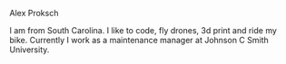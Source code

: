 Alex Proksch

I am from South Carolina. I like to code, fly drones, 3d print and ride my bike.
Currently I work as a maintenance manager at Johnson C Smith University. 
